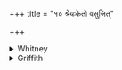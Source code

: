 +++
title = "१० श्रेयःकेतो वसुजित्"

+++

<details><summary>Whitney</summary>

### Translation
10. Aiming at advantage, conquering good things, very powerful,  
conquering a host, thou art sharpened by *bráhman;* as the  
pressing-stone on the \[soma-\] stalks in the press, do thou, O drum,  
dance on \[their\] possession, seeking booty (*gavyán*).

### Notes
The translation implies emendation of *gavyám* (read by all our mss.) in  
**d** to *gavyán* as made in our edited text; but *gavyám védas* might  
perhaps mean 'their possession in kine.' Prāt. ii. 62 prescribes  
*śreyaḥketas* (not *-yask-*). Bp. alone reads *ádhriḥ* in **c**, which  
Pet. Lexx. prefer; *adris* is, to be sure, superfluous beside *grā́vā*,  
and can hardly be translated. Ppp. has, for **b**, *mitraṁ dadhānas  
tviṣito vipaścit;* and it reads *adhi* (not *‘dhi*) in **d**. The first  
pāda is defective, unless we make the violent resolution *śr-e-* at the  
beginning; in the third we have to read *’va* ⌊or *‘driḥ*⌋.
</details>

<details><summary>Griffith</summary>

Bent on advantage, mightier, gaining treasures, victor in war, the spell hath made thee keener. As, in the press, the stone to stalks of Soma, thus, Drum! go dancing to our foes' possessions.
</details>
